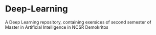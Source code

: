 # Deep-Learning
A Deep Learning repository, containing exersices of second semester of Master in Artificial Intelligence in NCSR Demokritos
